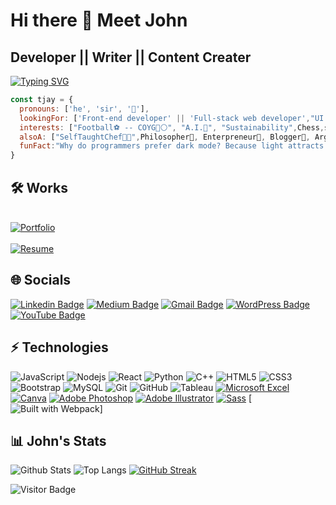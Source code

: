 
 # Hi there 👋 Meet John 

 ## Developer || Writer || Content Creater   
[![Typing SVG](https://readme-typing-svg.demolab.com?font=Fira+Code&size=25&pause=1000&color=14FF15&background=000000&width=1200&lines=%5E%5Ba-ig-pr-zA-CE-GI-PR-TV-Z0-9%5D%2B%24;Let's+talk+code)](https://git.io/typing-svg)

```javascript
const tjay = {
  pronouns: ['he', 'sir', '🧑'],
  lookingFor: ['Front-end developer' || 'Full-stack web developer',"UI Designer", "Data Scientist"],
  interests: ["Football⚽ -- COYG🔴⚪", "A.I.🤖", "Sustainability",Chess,survivorSuperFan],
  alsoA: ["SelfTaughtChef👨‍🍳",Philosopher🤔, Enterpreneur💼, Blogger📝, Argonomist🥬 ],  
  funFact:"Why do programmers prefer dark mode? Because light attracts bugs!"
}
```
## 🛠️ Works
<br>[![Portfolio](https://img.shields.io/badge/Portfolio-Check%20It%20Out-orange)](https://shiny-crumble-fa4316.netlify.app)<br><br>
[![Resume](https://img.shields.io/badge/Resume-View_or_Download-<COLOR>.svg)](https://drive.google.com/file/d/1CUeqcUi0WjjIruV_2f0k0tlLWDY6NDRY/view?usp=sharing)


## 🌐 Socials
[![Linkedin Badge](https://img.shields.io/badge/-Linkedin-blue?style=flat-square&logo=Linkedin&logoColor=white&link=https://www.linkedin.com/in/john-thiongo-10484347/)](https://www.linkedin.com/in/john-thiongo-10484347/)
[![Medium Badge](https://img.shields.io/badge/Medium-12100E?style=flat-square&logo=medium&logoColor=white&link=https://medium.com/@tjaymurianki)](https://medium.com/@tjaymurianki)
[![Gmail Badge](https://img.shields.io/badge/-Gmail.com-c14438?style=flat-square&logo=Gmail&logoColor=white&link=mailto:mcjthiongo@gmail.com)](mailto:mcthiongo@gmail.com)
[![WordPress Badge](https://img.shields.io/badge/WordPress-Visit%20My%20Blog-blue?style=flat-square&logo=wordpress)](https://thetjaypod.wordpress.com/)
[![YouTube Badge](https://img.shields.io/badge/YouTube-Visit%20My%20Channel-red?style=flat-square&logo=youtube)](https://www.youtube.com/channel/UCcEeMgWcGmDL6w5Ow22TALg)


## ⚡ Technologies

![JavaScript](https://img.shields.io/badge/-JavaScript-black?style=flat-square&logo=javascript)
![Nodejs](https://img.shields.io/badge/-Nodejs-black?style=flat-square&logo=Node.js)
![React](https://img.shields.io/badge/-React-black?style=flat-square&logo=react)
![Python](https://img.shields.io/badge/-Python-black?style=flat-square&logo=Python)
![C++](https://img.shields.io/badge/-C++-00599C?style=flat-square&logo=c)
![HTML5](https://img.shields.io/badge/-HTML5-E34F26?style=flat-square&logo=html5&logoColor=white)
![CSS3](https://img.shields.io/badge/-CSS3-1572B6?style=flat-square&logo=css3)
![Bootstrap](https://img.shields.io/badge/-Bootstrap-563D7C?style=flat-square&logo=bootstrap)
![MySQL](https://img.shields.io/badge/-MySQL-black?style=flat-square&logo=mysql)
![Git](https://img.shields.io/badge/-Git-black?style=flat-square&logo=git)
![GitHub](https://img.shields.io/badge/-GitHub-181717?style=flat-square&logo=github)
![Tableau](https://img.shields.io/badge/-Tableau-E97627?logo=tableau&logoColor=white&style=flat-square)
[![Microsoft Excel](https://img.shields.io/badge/-Microsoft%20Excel-217346?logo=microsoft-excel&logoColor=white&style=flat-square)](https://www.microsoft.com/en-us/microsoft-365/excel)
[![Canva](https://img.shields.io/badge/-Canva-20A0F0?logo=canva&logoColor=white&style=flat-square)](https://www.canva.com/)
[![Adobe Photoshop](https://img.shields.io/badge/-Adobe%20Photoshop-31A8FF?logo=adobe-photoshop&logoColor=white&style=flat-square)](https://www.adobe.com/products/photoshop.html)
[![Adobe Illustrator](https://img.shields.io/badge/-Adobe%20Illustrator-FF9A00?logo=adobe-illustrator&logoColor=white&style=flat-square)](https://www.adobe.com/products/illustrator.html)
[![Sass](https://img.shields.io/badge/-Sass-CC6699?logo=sass&logoColor=white&style=flat-square)](https://sass-lang.com/)
[![Built with Webpack](https://img.shields.io/badge/Built%20with-Webpack-blue?logo=webpack)]

## 📊 John's Stats

![Github Stats](https://github-readme-stats.vercel.app/api?username=tjay1760&count_private=true&show_icons=true&include_all_commits=true)
![Top Langs](https://github-readme-stats.vercel.app/api/top-langs/?username=tjay1760&hide=TeX&layout=compact)
[![GitHub Streak](https://streak-stats.demolab.com/?user=tjay1760)](https://git.io/streak-stats)


![Visitor Badge](https://visitor-badge.laobi.icu/badge?page_id=tjay1760.tjay1760)
